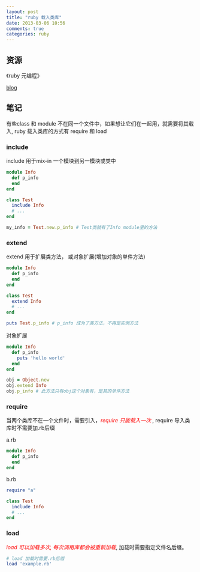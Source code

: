 ```yaml
---
layout: post
title: "ruby 载入类库"
date: 2013-03-06 10:56
comments: true
categories: ruby
---
```


## 资源 ##

《ruby 元编程》

[blog](http://caok1231.com/blog/2013/02/08/ruby-require-vs-load-vs-include-vs-extend/)
<!-- more -->
## 笔记 ##

有些class 和 module 不在同一个文件中，如果想让它们在一起用，就需要将其载入,
ruby 载入类库的方式有 require  和 load

### include ###

include 用于mix-in 一个模块到另一模块或类中

``` ruby
module Info
  def p_info
  end
end

class Test
  include Info
  # ...
end

my_info = Test.new.p_info # Test类就有了Info module里的方法
```

### extend ###

extend 用于扩展类方法， 或对象扩展(增加对象的单件方法)

``` ruby
module Info
  def p_info
  end
end

class Test
  extend Info
  # ...
end

puts Test.p_info # p_info 成为了类方法，不再是实例方法
```
对象扩展
``` ruby
module Info
  def p_info
    puts 'hello world'
  end
end

obj = Object.new
obj.extend Info
obj.p_info # 此方法只有obj这个对象有，是其的单件方法
```

### require ###

当两个类库不在一个文件时，需要引入，<em style="color:red">require 只能载入一次</em> ,
require 导入类库时不需要加.rb后缀

a.rb
``` ruby
module Info
  def p_info
  end
end
```
b.rb
``` ruby
require "a"

class Test
  include Info
  # ...
end
```

### load ###

<em style="color:red">load 可以加载多次, 每次调用库都会被重新加载</em>, 加载时需要指定文件名后缀。
``` ruby
# load 加载时需要.rb后缀
load 'example.rb'
```




